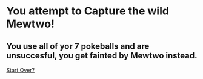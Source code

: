 # You attempt to Capture the wild Mewtwo!
## You use all of yor 7 pokeballs and are unsuccesful, you get fainted by Mewtwo instead.
[Start Over?](../README.md)